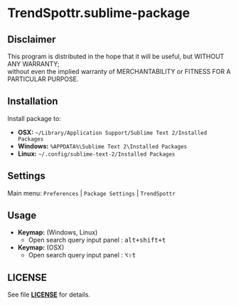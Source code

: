 TrendSpottr.sublime-package
===========================

Disclaimer
----------
This program is distributed in the hope that it will be useful, but WITHOUT ANY WARRANTY;  
without even the implied warranty of MERCHANTABILITY or FITNESS FOR A PARTICULAR PURPOSE.  

Installation
------------
Install package to:

* __OSX:__ `~/Library/Application Support/Sublime Text 2/Installed Packages`
* __Windows:__ `%APPDATA%\Sublime Text 2\Installed Packages`
* __Linux:__ `~/.config/sublime-text-2/Installed Packages`

Settings
--------
Main menu: `Preferences` | `Package Settings` | `TrendSpottr`


Usage
-----
* __Keymap:__ (Windows, Linux)  
  * Open search query input panel : <kbd>alt+shift+t</kbd>  
* __Keymap:__ (OSX)  
  * Open search query input panel : <kbd>⌥⇧t</kbd>  

LICENSE
-------
See file [__LICENSE__](../master/LICENSE) for details.  
